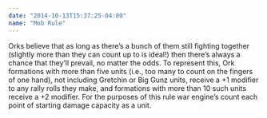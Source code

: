 ```yaml
---
date: "2014-10-13T15:37:25-04:00"
name: "Mob Rule"
---
```

Orks believe that as long as there&rsquo;s a bunch of them still fighting together (slightly more than they can count up to is ideal!) then there’s always a chance that they&rsquo;ll prevail, no matter the odds. To represent this, Ork formations with more than five units (i.e., too many to count on the fingers of one hand), not including Gretchin or Big Gunz units, receive a +1 modifier to any rally rolls they make, and formations with more than 10 such units receive a +2 modifier. For the purposes of this rule war engine’s count each point of starting damage capacity as a unit.